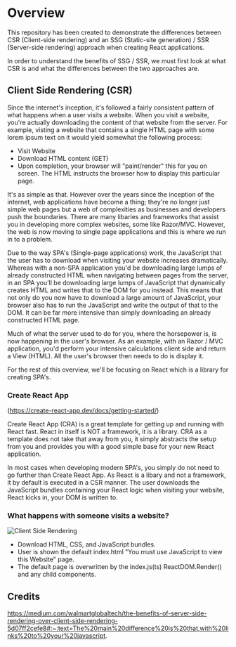 # Overview
This repository has been created to demonstrate the differences between CSR (Client-side rendering) and an SSG (Static-site generation) / SSR (Server-side rendering) approach when creating React applications.

In order to understand the benefits of SSG / SSR, we must first look at what CSR is and what the differences between the two approaches are.

## Client Side Rendering (CSR)
Since the internet's inception, it's followed a fairly consistent pattern of what happens when a user visits a website. When you visit a website, you're actually downloading the content of that website from the server. For example, visting a website that contains a single HTML page with some lorem ipsum text on it would yield somewhat the following process:
- Visit Website
- Download HTML content (GET)
- Upon completion, your browser will "paint/render" this for you on screen. The HTML instructs the browser how to display this particular page. 

It's as simple as that. However over the years since the inception of the internet, web applications have become a thing; they're no longer just simple web pages but a web of complexities as businesses and developers push the boundaries. There are many libaries and frameworks that assist you in developing more complex websites, some like Razor/MVC. However, the web is now moving to single page applications and this is where we run in to a problem.

Due to the way SPA's (Single-page applications) work, the JavaScript that the user has to download when visiting your website increases dramatically. Whereas with a non-SPA application you'd be downloading large lumps of already constructed HTML when navigating between pages from the server, in an SPA you'll be downloading large lumps of JavaScript that dynamically creates HTML and writes that to the DOM for you instead. This means that not only do you now have to download a large amount of JavaScript, your browser also has to run the JavaScript and write the output of that to the DOM. It can be far more intensive than simply downloading an already constructed HTML page. 

Much of what the server used to do for you, where the horsepower is, is now happening in the user's browser. As an example, with an Razor / MVC application, you'd perform your intensive calculations client side and return a View (HTML). All the user's browser then needs to do is display it.

For the rest of this overview, we'll be focusing on React which is a library for creating SPA's.

### Create React App
(https://create-react-app.dev/docs/getting-started/)

Create React App (CRA) is a great template for getting up and running with React fast. React in itself is NOT a framework, it is a library. CRA as a template does not take that away from you, it simply abstracts the setup from you and provides you with a good simple base for your new React application.

In most cases when developing modern SPA's, you simply do not need to go further than Create React App. As React is a libary and not a framework, it by default is executed in a CSR manner. The user downloads the JavaScript bundles containing your React logic when visiting your website, React kicks in, your DOM is written to. 

### What happens with someone visits a website?
![Client Side Rendering](https://miro.medium.com/max/700/1*CRiH0hUGoS3aoZaIY4H2yg.png)
- Download HTML, CSS, and JavaScript bundles.
- User is shown the default index.html "You must use JavaScript to view this Website" page.
- The default page is overwritten by the index.js(ts) ReactDOM.Render() and any child components.

## Credits
https://medium.com/walmartglobaltech/the-benefits-of-server-side-rendering-over-client-side-rendering-5d07ff2cefe8#:~:text=The%20main%20difference%20is%20that,with%20links%20to%20your%20javascript.
